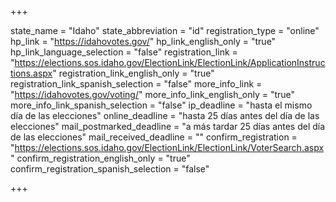 +++

state_name = "Idaho"
state_abbreviation = "id"
registration_type = "online"
hp_link = "https://idahovotes.gov/"
hp_link_english_only = "true"
hp_link_language_selection = "false"
registration_link = "https://elections.sos.idaho.gov/ElectionLink/ElectionLink/ApplicationInstructions.aspx"
registration_link_english_only = "true"
registration_link_spanish_selection = "false"
more_info_link = "https://idahovotes.gov/voting/"
more_info_link_english_only = "true"
more_info_link_spanish_selection = "false"
ip_deadline = "hasta el mismo día de las elecciones"
online_deadline = "hasta 25 días antes del día de las elecciones"
mail_postmarked_deadline = "a más tardar 25 días antes del día de las elecciones"
mail_received_deadline = ""
confirm_registration = "https://elections.sos.idaho.gov/ElectionLink/ElectionLink/VoterSearch.aspx"
confirm_registration_english_only = "true"
confirm_registration_spanish_selection = "false"

+++